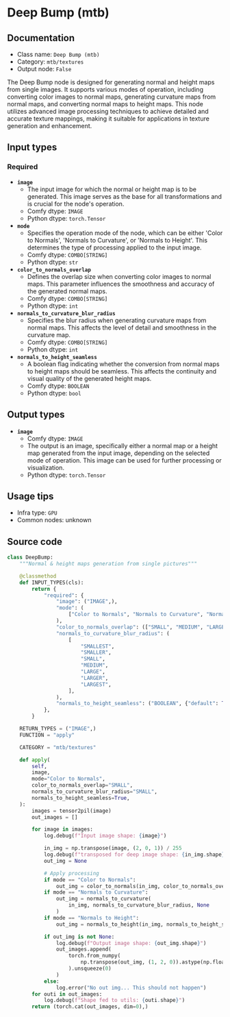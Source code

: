 # Deep Bump (mtb)
## Documentation
- Class name: `Deep Bump (mtb)`
- Category: `mtb/textures`
- Output node: `False`

The Deep Bump node is designed for generating normal and height maps from single images. It supports various modes of operation, including converting color images to normal maps, generating curvature maps from normal maps, and converting normal maps to height maps. This node utilizes advanced image processing techniques to achieve detailed and accurate texture mappings, making it suitable for applications in texture generation and enhancement.
## Input types
### Required
- **`image`**
    - The input image for which the normal or height map is to be generated. This image serves as the base for all transformations and is crucial for the node's operation.
    - Comfy dtype: `IMAGE`
    - Python dtype: `torch.Tensor`
- **`mode`**
    - Specifies the operation mode of the node, which can be either 'Color to Normals', 'Normals to Curvature', or 'Normals to Height'. This determines the type of processing applied to the input image.
    - Comfy dtype: `COMBO[STRING]`
    - Python dtype: `str`
- **`color_to_normals_overlap`**
    - Defines the overlap size when converting color images to normal maps. This parameter influences the smoothness and accuracy of the generated normal maps.
    - Comfy dtype: `COMBO[STRING]`
    - Python dtype: `int`
- **`normals_to_curvature_blur_radius`**
    - Specifies the blur radius when generating curvature maps from normal maps. This affects the level of detail and smoothness in the curvature map.
    - Comfy dtype: `COMBO[STRING]`
    - Python dtype: `int`
- **`normals_to_height_seamless`**
    - A boolean flag indicating whether the conversion from normal maps to height maps should be seamless. This affects the continuity and visual quality of the generated height maps.
    - Comfy dtype: `BOOLEAN`
    - Python dtype: `bool`
## Output types
- **`image`**
    - Comfy dtype: `IMAGE`
    - The output is an image, specifically either a normal map or a height map generated from the input image, depending on the selected mode of operation. This image can be used for further processing or visualization.
    - Python dtype: `torch.Tensor`
## Usage tips
- Infra type: `GPU`
- Common nodes: unknown


## Source code
```python
class DeepBump:
    """Normal & height maps generation from single pictures"""

    @classmethod
    def INPUT_TYPES(cls):
        return {
            "required": {
                "image": ("IMAGE",),
                "mode": (
                    ["Color to Normals", "Normals to Curvature", "Normals to Height"],
                ),
                "color_to_normals_overlap": (["SMALL", "MEDIUM", "LARGE"],),
                "normals_to_curvature_blur_radius": (
                    [
                        "SMALLEST",
                        "SMALLER",
                        "SMALL",
                        "MEDIUM",
                        "LARGE",
                        "LARGER",
                        "LARGEST",
                    ],
                ),
                "normals_to_height_seamless": ("BOOLEAN", {"default": True}),
            },
        }

    RETURN_TYPES = ("IMAGE",)
    FUNCTION = "apply"

    CATEGORY = "mtb/textures"

    def apply(
        self,
        image,
        mode="Color to Normals",
        color_to_normals_overlap="SMALL",
        normals_to_curvature_blur_radius="SMALL",
        normals_to_height_seamless=True,
    ):
        images = tensor2pil(image)
        out_images = []

        for image in images:
            log.debug(f"Input image shape: {image}")

            in_img = np.transpose(image, (2, 0, 1)) / 255
            log.debug(f"transposed for deep image shape: {in_img.shape}")
            out_img = None

            # Apply processing
            if mode == "Color to Normals":
                out_img = color_to_normals(in_img, color_to_normals_overlap, None)
            if mode == "Normals to Curvature":
                out_img = normals_to_curvature(
                    in_img, normals_to_curvature_blur_radius, None
                )
            if mode == "Normals to Height":
                out_img = normals_to_height(in_img, normals_to_height_seamless, None)

            if out_img is not None:
                log.debug(f"Output image shape: {out_img.shape}")
                out_images.append(
                    torch.from_numpy(
                        np.transpose(out_img, (1, 2, 0)).astype(np.float32)
                    ).unsqueeze(0)
                )
            else:
                log.error("No out img... This should not happen")
        for outi in out_images:
            log.debug(f"Shape fed to utils: {outi.shape}")
        return (torch.cat(out_images, dim=0),)

```
